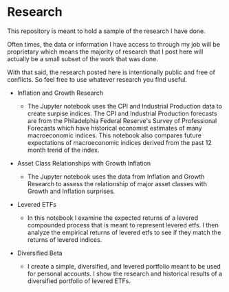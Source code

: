 # Research

This repository is meant to hold a sample of the research I have done.

Often times, the data or information I have access to through my job will be proprietary which means the majority of research that I post here will actually be a small subset of the work that was done.


With that said, the research posted here is intentionally public and free of conflicts. So feel free to use whatever research you find useful.

* Inflation and Growth Research
    * The Jupyter notebook uses the CPI and Industrial Production data to create surpise indices. The CPI and Industrial Production    forecasts are from the Philadelphia Federal Reserve's Survey of Professional Forecasts which have historical economist estimates of    many macroeconomic indices. This notebook also compares future expectations of macroeconomic indices derived from the past 12 month trend of the index.
  
* Asset Class Relationships with Growth Inflation
  *  The Jupyter notebook uses the data from Inflation and Growth Research to assess the relationship of major asset classes with Growth and Inflation surprises.

* Levered ETFs
  *  In this notebook I examine the expected returns of a levered compounded process that is meant to represent levered etfs. I then analyze the empirical returns of levered etfs to see if they match the returns of levered indices.
  
* Diversified Beta
  *  I create a simple, diversified, and levered portfolio meant to be used for personal accounts. I show the research and historical results of a diversified portfolio of levered ETFs.